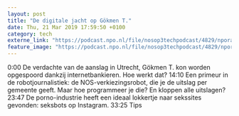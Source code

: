 ```yaml
---
layout: post
title: "De digitale jacht op Gökmen T."
date: Thu, 21 Mar 2019 17:59:50 +0100
category: tech
externe_link: "https://podcast.npo.nl/file/nosop3techpodcast/4829/nporadio1_nosop3techpodcast_20190321_de-digitale-jacht-op-gokmen-t_81Q4DT.mp3"
feature_image: "https://podcast.npo.nl/file/nosop3techpodcast/4829/nporadio1_nosop3techpodcast_20190321_de-digitale-jacht-op-gokmen-t_81Q4DT.mp3"
---
```


0:00 De verdachte van de aanslag in Utrecht, Gökmen T. kon worden opgespoord dankzij internetbankieren. Hoe werkt dat?
14:10 Een primeur in de robotjournalistiek: de NOS-verkiezingsrobot, die je de uitslag per gemeente geeft. Maar hoe programmeer je die? En kloppen alle uitslagen?
23:47 De porno-industrie heeft een ideaal lokkertje naar sekssites gevonden: seksbots op Instagram. 
33:25 Tips
